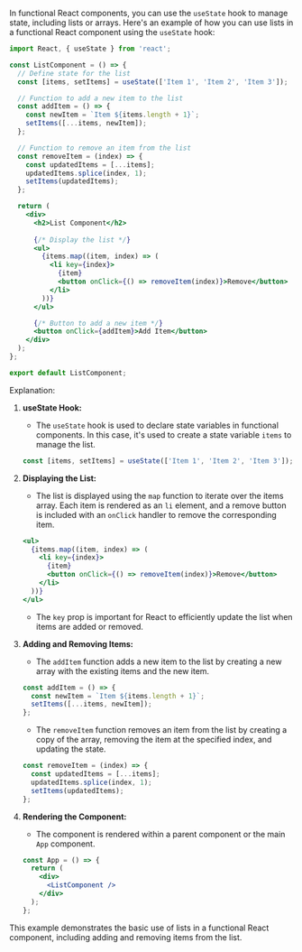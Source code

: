 In functional React components, you can use the `useState` hook to manage state, including lists or arrays. Here's an example of how you can use lists in a functional React component using the `useState` hook:

```jsx
import React, { useState } from 'react';

const ListComponent = () => {
  // Define state for the list
  const [items, setItems] = useState(['Item 1', 'Item 2', 'Item 3']);

  // Function to add a new item to the list
  const addItem = () => {
    const newItem = `Item ${items.length + 1}`;
    setItems([...items, newItem]);
  };

  // Function to remove an item from the list
  const removeItem = (index) => {
    const updatedItems = [...items];
    updatedItems.splice(index, 1);
    setItems(updatedItems);
  };

  return (
    <div>
      <h2>List Component</h2>
      
      {/* Display the list */}
      <ul>
        {items.map((item, index) => (
          <li key={index}>
            {item} 
            <button onClick={() => removeItem(index)}>Remove</button>
          </li>
        ))}
      </ul>

      {/* Button to add a new item */}
      <button onClick={addItem}>Add Item</button>
    </div>
  );
};

export default ListComponent;
```

Explanation:

1. **useState Hook:**
   - The `useState` hook is used to declare state variables in functional components. In this case, it's used to create a state variable `items` to manage the list.

   ```jsx
   const [items, setItems] = useState(['Item 1', 'Item 2', 'Item 3']);
   ```

2. **Displaying the List:**
   - The list is displayed using the `map` function to iterate over the items array. Each item is rendered as an `li` element, and a remove button is included with an `onClick` handler to remove the corresponding item.

   ```jsx
   <ul>
     {items.map((item, index) => (
       <li key={index}>
         {item} 
         <button onClick={() => removeItem(index)}>Remove</button>
       </li>
     ))}
   </ul>
   ```

   - The `key` prop is important for React to efficiently update the list when items are added or removed.

3. **Adding and Removing Items:**
   - The `addItem` function adds a new item to the list by creating a new array with the existing items and the new item.

   ```jsx
   const addItem = () => {
     const newItem = `Item ${items.length + 1}`;
     setItems([...items, newItem]);
   };
   ```

   - The `removeItem` function removes an item from the list by creating a copy of the array, removing the item at the specified index, and updating the state.

   ```jsx
   const removeItem = (index) => {
     const updatedItems = [...items];
     updatedItems.splice(index, 1);
     setItems(updatedItems);
   };
   ```

4. **Rendering the Component:**
   - The component is rendered within a parent component or the main `App` component.

   ```jsx
   const App = () => {
     return (
       <div>
         <ListComponent />
       </div>
     );
   };
   ```

This example demonstrates the basic use of lists in a functional React component, including adding and removing items from the list.